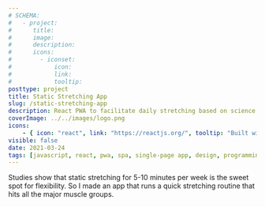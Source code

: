 ```yaml
---
# SCHEMA:
#   - project:
#      title:
#      image:
#      description:
#      icons:
#        - iconset:
#            icon:
#            link:
#            tooltip:
posttype: project
title: Static Stretching App
slug: /static-stretching-app
description: React PWA to facilitate daily stretching based on science
coverImage: ../../images/logo.png
icons:
    - { icon: "react", link: "https://reactjs.org/", tooltip: "Built with React" }
visible: false
date: 2021-03-24
tags: [javascript, react, pwa, spa, single-page app, design, programming, app]
---
```




Studies show that static stretching for 5-10 minutes per week is the sweet spot for flexibility. So I made an app that runs a quick stretching routine that hits all the major muscle groups.

